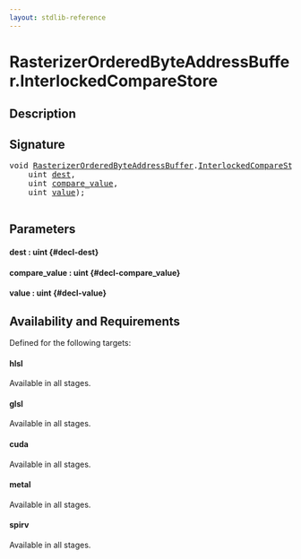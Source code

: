 ```yaml
---
layout: stdlib-reference
---
```


# RasterizerOrderedByteAddressBuffer\.InterlockedCompareStore

## Description





## Signature 

<pre>
<span class="code_keyword">void</span> <a href="/stdlib-reference/types/rasterizerorderedbyteaddressbuffer-0ahls/index" class="code_type">RasterizerOrderedByteAddressBuffer</a>.<a href="/stdlib-reference/types/rasterizerorderedbyteaddressbuffer-0ahls/interlockedcomparestore-0bi">InterlockedCompareStore</a>(
    <span class="code_keyword">uint</span> <a href="/stdlib-reference/types/rasterizerorderedbyteaddressbuffer-0ahls/interlockedcomparestore-0bi#decl-dest" class="code_param">dest</a>,
    <span class="code_keyword">uint</span> <a href="/stdlib-reference/types/rasterizerorderedbyteaddressbuffer-0ahls/interlockedcomparestore-0bi#decl-compare_value" class="code_param">compare_value</a>,
    <span class="code_keyword">uint</span> <a href="/stdlib-reference/types/rasterizerorderedbyteaddressbuffer-0ahls/interlockedcomparestore-0bi#decl-value" class="code_param">value</a>);

</pre>

## Parameters

#### dest  : uint {#decl-dest}
#### compare\_value  : uint {#decl-compare_value}
#### value  : uint {#decl-value}

## Availability and Requirements

Defined for the following targets:

#### hlsl
Available in all stages.

#### glsl
Available in all stages.

#### cuda
Available in all stages.

#### metal
Available in all stages.

#### spirv
Available in all stages.



